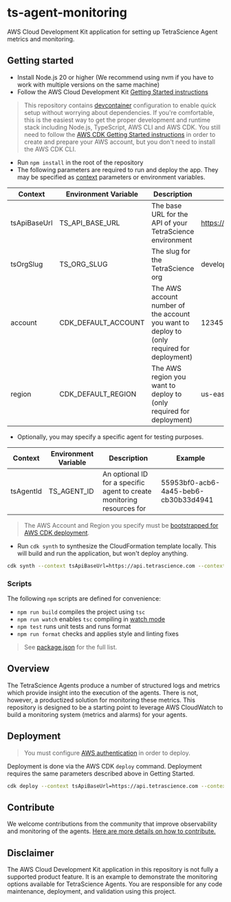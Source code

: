 # ts-agent-monitoring
AWS Cloud Development Kit application for setting up TetraScience Agent metrics and monitoring.

## Getting started

- Install Node.js 20 or higher (We recommend using nvm if you have to work with multiple versions on the same machine)
- Follow the AWS Cloud Development Kit [Getting Started instructions](https://docs.aws.amazon.com/cdk/v2/guide/getting_started.html)

> This repository contains [devcontainer](https://code.visualstudio.com/docs/devcontainers/containers) configuration to enable quick setup without worrying about dependencies.  If you're comfortable, this is the easiest way to get the proper development and runtime stack including Node.js, TypeScript, AWS CLI and AWS CDK.  You still need to follow the [AWS CDK Getting Started instructions](https://docs.aws.amazon.com/cdk/v2/guide/getting_started.html) in order to create and prepare your AWS account, but you don't need to install the AWS CDK CLI.

- Run `npm install` in the root of the repository
- The following parameters are required to run and deploy the app.  They may be specified as [context](https://docs.aws.amazon.com/cdk/v2/guide/context.html) parameters or environment variables.

| Context      | Environment Variable | Description                                                                                | Example                      |
| ------------ | -------------------- | ------------------------------------------------------------------------------------------ | ---------------------------- |
| tsApiBaseUrl | TS_API_BASE_URL      | The base URL for the API of your TetraScience environment                                  | https://api.tetrascience.com |
| tsOrgSlug    | TS_ORG_SLUG          | The slug for the TetraScience org                                                          | development                  |
| account      | CDK_DEFAULT_ACCOUNT  | The AWS account number of the account you want to deploy to (only required for deployment) | 123456789012                 |
| region       | CDK_DEFAULT_REGION   | The AWS region you want to deploy to (only required for deployment)                        | us-east-2                    |

- Optionally, you may specify a specific agent for testing purposes.

| Context   | Environment Variable | Description                                                            | Example                              |
| --------- | -------------------- | ---------------------------------------------------------------------- | ------------------------------------ |
| tsAgentId | TS_AGENT_ID          | An optional ID for a specific agent to create monitoring resources for | 55953bf0-acb6-4a45-beb6-cb30b33d4941 |

> The AWS Account and Region you specify must be [bootstrapped for AWS CDK deployment](https://docs.aws.amazon.com/cdk/v2/guide/getting_started.html#getting_started_bootstrap).

- Run `cdk synth` to synthesize the CloudFormation template locally. This will build and run the application, but won't deploy anything.
```bash
cdk synth --context tsApiBaseUrl=https://api.tetrascience.com --context tsAuthToken=**** --context tsOrgSlug=development --context accountId=123456789012 --context region=us-east-2 --profile my-profile
```

### Scripts

The following `npm` scripts are defined for convenience:
- `npm run build` compiles the project using `tsc`
- `npm run watch` enables `tsc` compiling in [watch mode](https://www.typescriptlang.org/docs/handbook/configuring-watch.html)
- `npm test` runs unit tests and runs format
- `npm run format` checks and applies style and linting fixes

> See [package.json](./package.json) for the full list.

## Overview

The TetraScience Agents produce a number of structured logs and metrics which provide insight into the execution of the agents. There is not, however, a productized solution for monitoring these metrics.  This repository is designed to be a starting point to leverage AWS CloudWatch to build a monitoring system (metrics and alarms) for your agents.

## Deployment

> You must configure [AWS authentication](https://docs.aws.amazon.com/cdk/v2/guide/getting_started.html#getting_started_auth) in order to deploy.

Deployment is done via the AWS CDK `deploy` command.  Deployment requires the same parameters described above in Getting Started.
```bash
cdk deploy --context tsApiBaseUrl=https://api.tetrascience.com --context tsAuthToken=**** --context tsOrgSlug=development --context accountId=123456789012 --context region=us-east-2 --profile my-profile
```

## Contribute

We welcome contributions from the community that improve observability and monitoring of the agents. [Here are more details on how to contribute.](https://github.com/tetrascience/ts-agent-monitoring/blob/main/CONTRIBUTING.md)

## Disclaimer

The AWS Cloud Development Kit application in this repository is not fully a supported product feature. It is an example to demonstrate the monitoring options available for TetraScience Agents. You are responsible for any code maintenance, deployment, and validation using this project.

